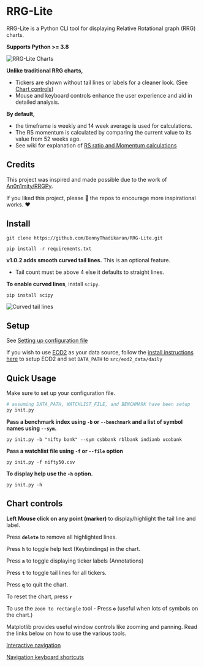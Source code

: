 # RRG-Lite

RRG-Lite is a Python CLI tool for displaying Relative Rotational graph (RRG) charts.

**Supports Python >= 3.8**

![RRG-Lite Charts](https://res.cloudinary.com/doyu4uovr/image/upload/s--fElRzmKh--/c_scale,f_auto,w_800/v1730368322/RRG-Lite/RRG-Lite-main_wrkwjk.png)

**Unlike traditional RRG charts,**

- Tickers are shown without tail lines or labels for a cleaner look. (See [Chart controls](#chart-controls))
- Mouse and keyboard controls enhance the user experience and aid in detailed analysis.

**By default,** 
- the timeframe is weekly and 14 week average is used for calculations.
- The RS momentum is calculated by comparing the current value to its value from 52 weeks ago.
- See wiki for explanation of [RS ratio and Momentum calculations](https://github.com/BennyThadikaran/RRG-Lite/wiki/RS-ratio-and-Momentum-calculations) 

## Credits

This project was inspired and made possible due to the work of [An0n1mity/RRGPy](https://github.com/An0n1mity/RRGPy).

If you liked this project, please :star2: the repos to encourage more inspirational works. :heart:

## Install

`git clone https://github.com/BennyThadikaran/RRG-Lite.git`

`pip install -r requirements.txt`

**v1.0.2 adds smooth curved tail lines.** This is an optional feature.

- Tail count must be above 4 else it defaults to straight lines.

**To enable curved lines**, install `scipy`.

`pip install scipy`
  
![Curved tail lines](https://res.cloudinary.com/doyu4uovr/image/upload/s--8sjBpJSv--/f_auto/v1730460187/RRG-Lite/Screenshot_2024-11-01_16-08-56_clipdn.png)

## Setup

See [Setting up configuration file](https://github.com/BennyThadikaran/RRG-Lite/wiki/Setup)

If you wish to use [EOD2](https://github.com/BennyThadikaran/eod2) as your data source, follow the [install instructions here](https://github.com/BennyThadikaran/eod2/wiki/Installation) to setup EOD2 and set `DATA_PATH` to `src/eod2_data/daily`

## Quick Usage

Make sure to set up your configuration file.

```bash
# assuming DATA_PATH, WATCHLIST_FILE, and BENCHMARK have been setup
py init.py
```

**Pass a benchmark index using `-b` or `--benchmark` and a list of symbol names using `--sym`.**

`py init.py -b "nifty bank" --sym csbbank rblbank indianb ucobank`

**Pass a watchlist file using `-f` or `--file` option**

`py init.py -f nifty50.csv`

**To display help use the `-h` option.**

`py init.py -h`

## Chart controls

**Left Mouse click on any point (marker)** to display/highlight the tail line and label.

Press **`delete`** to remove all highlighted lines.

Press **`h`** to toggle help text (Keybindings) in the chart.

Press **`a`** to toggle displaying ticker labels (Annotations)

Press **`t`** to toggle tail lines for all tickers.

Press **`q`** to quit the chart.

To reset the chart, press **`r`**

To use the `zoom to rectangle` tool - Press **`o`** (useful when lots of symbols on the chart.)

Matplotlib provides useful window controls like zooming and panning. Read the links below on how to use the various tools.

[Interactive navigation](https://matplotlib.org/stable/users/explain/figure/interactive.html#interactive-navigation)

[Navigation keyboard shortcuts](https://matplotlib.org/stable/users/explain/figure/interactive.html#navigation-keyboard-shortcuts)

